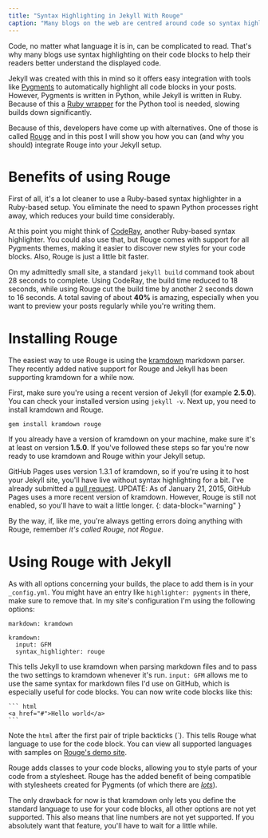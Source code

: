 ```yaml
---
title: "Syntax Highlighting in Jekyll With Rouge"
caption: "Many blogs on the web are centred around code so syntax highlighting in code blocks is useful to help readers better understand the displayed code. Jekyll offers easy ways to integrate highlighting into the build chain, for example using Rouge."
---
```


Code, no matter what language it is in, can be complicated to read. That's why many blogs use syntax highlighting on their code blocks to help their readers better understand the displayed code.

Jekyll was created with this in mind so it offers easy integration with tools like [Pygments](http://pygments.org "Pygments' project page") to automatically highlight all code blocks in your posts. However, Pygments is written in Python, while Jekyll is written in Ruby. Because of this a [Ruby wrapper](https://github.com/tmm1/pygments.rb "Pygments.rb on GitHub") for the Python tool is needed, slowing builds down significantly.

Because of this, developers have come up with alternatives. One of those is called [Rouge](https://github.com/jneen/rouge "Rouge on GitHub") and in this post I will show you how you can (and why you should) integrate Rouge into your Jekyll setup.

# Benefits of using Rouge

First of all, it's a lot cleaner to use a Ruby-based syntax highlighter in a Ruby-based setup. You eliminate the need to spawn Python processes right away, which reduces your build time considerably.

At this point you might think of [CodeRay](http://coderay.rubychan.de "CodeRay's project page"), another Ruby-based syntax highlighter. You could also use that, but Rouge comes with support for all Pygments themes, making it easier to discover new styles for your code blocks. Also, Rouge is just a little bit faster.

On my admittedly small site, a standard `jekyll build` command took about 28 seconds to complete. Using CodeRay, the build time reduced to 18 seconds, while using Rouge cut the build time by another 2 seconds down to 16 seconds. A total saving of about **40%** is amazing, especially when you want to preview your posts regularly while you're writing them.

# Installing Rouge

The easiest way to use Rouge is using the [kramdown](http://kramdown.gettalong.org "kramdown's project page") markdown parser. They recently added native support for Rouge and Jekyll has been supporting kramdown for a while now.

First, make sure you're using a recent version of Jekyll (for example **2.5.0**). You can check your installed version using `jekyll -v`. Next up, you need to install kramdown and Rouge.

```
gem install kramdown rouge
```

If you already have a version of kramdown on your machine, make sure it's at least on version **1.5.0**. If you've followed these steps so far you're now ready to use kramdown and Rouge within your Jekyll setup.

GitHub Pages uses version 1.3.1 of kramdown, so if you're using it to host your Jekyll site, you'll have live without syntax highlighting for a bit. I've already submitted a [pull request](https://github.com/github/pages-gem/pull/113 "Pull request to bump kramdown version"). UPDATE: As of January 21, 2015, GitHub Pages uses a more recent version of kramdown. However, Rouge is still not enabled, so you'll have to wait a little longer.
{: data-block="warning" }

By the way, if, like me, you're always getting errors doing anything with Rouge, remember _it's called Rouge, not Rogue_.

# Using Rouge with Jekyll

As with all options concerning your builds, the place to add them is in your `_config.yml`. You might have an entry like `highlighter: pygments` in there, make sure to remove that. In my site's configuration I'm using the following options:

```
markdown: kramdown

kramdown:
  input: GFM
  syntax_highlighter: rouge
```

This tells Jekyll to use kramdown when parsing markdown files and to pass the two settings to kramdown whenever it's run. `input: GFM` allows me to use the same syntax for markdown files I'd use on GitHub, which is especially useful for code blocks. You can now write code blocks like this:

```
`​`` html
<a href="#">Hello world</a>
`​``
```

Note the `html` after the first pair of triple backticks (`). This tells Rouge what language to use for the code block. You can view all supported languages with samples on [Rouge's demo site](http://rouge.jayferd.us/demo "Rouge language demos").

Rouge adds classes to your code blocks, allowing you to style parts of your code from a stylesheet. Rouge has the added benefit of being compatible with stylesheets created for Pygments (of which there are _[lots](https://github.com/search?q=pygments+style "Find new Pygments themes")_).

The only drawback for now is that kramdown only lets you define the standard language to use for your code blocks, all other options are not yet supported. This also means that line numbers are not yet supported. If you absolutely want that feature, you'll have to wait for a little while.